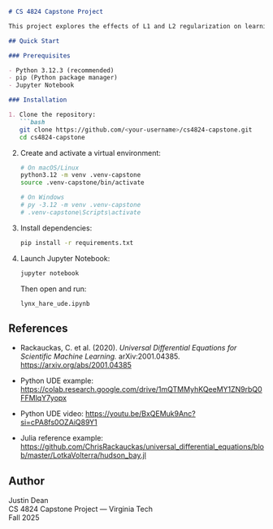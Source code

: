 ```markdown
# CS 4824 Capstone Project

This project explores the effects of L1 and L2 regularization on learning the dynamics of ecological systems using Universal Differential Equations (UDEs).

## Quick Start

### Prerequisites

- Python 3.12.3 (recommended)
- pip (Python package manager)
- Jupyter Notebook

### Installation

1. Clone the repository:
   ```bash
   git clone https://github.com/<your-username>/cs4824-capstone.git
   cd cs4824-capstone
   ```

2. Create and activate a virtual environment:
   ```bash
   # On macOS/Linux
   python3.12 -m venv .venv-capstone
   source .venv-capstone/bin/activate

   # On Windows
   # py -3.12 -m venv .venv-capstone
   # .venv-capstone\Scripts\activate
   ```

3. Install dependencies:
   ```bash
   pip install -r requirements.txt
   ```

4. Launch Jupyter Notebook:
   ```bash
   jupyter notebook
   ```
   Then open and run:
   ```
   lynx_hare_ude.ipynb
   ```


## References

- Rackauckas, C. et al. (2020). *Universal Differential Equations for Scientific Machine Learning.* arXiv:2001.04385.  
  https://arxiv.org/abs/2001.04385

- Python UDE example: https://colab.research.google.com/drive/1mQTMMyhKQeeMY1ZN9rbQ0FFMlqY7yopx
- Python UDE video: https://youtu.be/BxQEMuk9Anc?si=cPA8fs0OZAiQ89Y1

- Julia reference example: https://github.com/ChrisRackauckas/universal_differential_equations/blob/master/LotkaVolterra/hudson_bay.jl

## Author

Justin Dean  
CS 4824 Capstone Project — Virginia Tech  
Fall 2025
```


